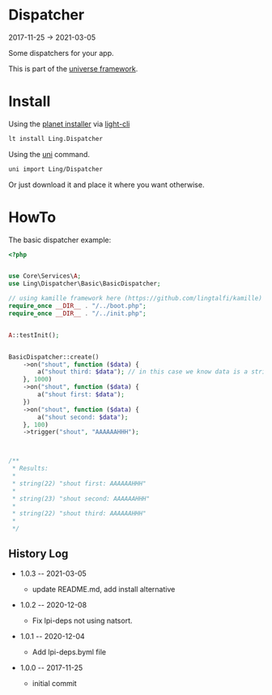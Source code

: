 Dispatcher
================
2017-11-25 -> 2021-03-05



Some dispatchers for your app.


This is part of the [universe framework](https://github.com/karayabin/universe-snapshot).


Install
==========
Using the [planet installer](https://github.com/lingtalfi/Light_PlanetInstaller) via [light-cli](https://github.com/lingtalfi/Light_Cli)
```bash
lt install Ling.Dispatcher
```

Using the [uni](https://github.com/lingtalfi/universe-naive-importer) command.
```bash
uni import Ling/Dispatcher
```

Or just download it and place it where you want otherwise.







HowTo
==============


The basic dispatcher example:

```php
<?php


use Core\Services\A;
use Ling\Dispatcher\Basic\BasicDispatcher;

// using kamille framework here (https://github.com/lingtalfi/kamille)
require_once __DIR__ . "/../boot.php";
require_once __DIR__ . "/../init.php";


A::testInit();


BasicDispatcher::create()
    ->on("shout", function ($data) {
        a("shout third: $data"); // in this case we know data is a string
    }, 1000)
    ->on("shout", function ($data) {
        a("shout first: $data");
    })
    ->on("shout", function ($data) {
        a("shout second: $data");
    }, 100)
    ->trigger("shout", "AAAAAAHHH");



/**
 * Results:
 *
 * string(22) "shout first: AAAAAAHHH"
 *
 * string(23) "shout second: AAAAAAHHH"
 *
 * string(22) "shout third: AAAAAAHHH"
 *
 */
```








History Log
------------------

- 1.0.3 -- 2021-03-05

    - update README.md, add install alternative

- 1.0.2 -- 2020-12-08

    - Fix lpi-deps not using natsort.

- 1.0.1 -- 2020-12-04

    - Add lpi-deps.byml file

- 1.0.0 -- 2017-11-25

    - initial commit